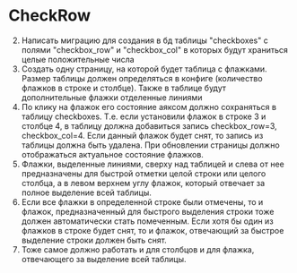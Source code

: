 # CheckRow
2.	Написать миграцию для создания в бд таблицы "checkboxes" с полями "checkbox_row" и "checkbox_col" в которых будут храниться целые положительные числа
3.	Создать одну страницу, на которой будет таблица с флажками. Размер таблицы должен определяться в конфиге (количество флажков в строке и столбце). Также в таблице будут дополнительные флажки отделенные линиями
4. По клику на флажок его состояние аяксом должно сохраняться в таблицу checkboxes. Т.е. если установили флажок в строке 3 и столбце 4, в таблицу должна добавиться запись checkbox_row=3, checkbox_col=4. Если данный флажок будет снят, то запись из таблицы должна быть удалена.
При обновлении страницы должно отображаться актуальное состояние флажков.
5.	Флажки, выделенные линиями, сверху над таблицей и слева от нее  предназначены  для быстрой отметки целой строки или целого столбца, а в левом верхнем углу флажок, который отвечает за полное выделение всей таблицы. 
6.	Если все флажки в определенной строке были отмечены, то и флажок, предназначенный для быстрого выделения строки тоже должен автоматически стать помеченным. Если хотя бы один из флажков в строке будет снят, то и флажок, отвечающий за быстрое выделение строки должен быть снят. 
7.	Тоже самое должно работать и для столбцов и для флажка, отвечающего за выделение всей таблицы.
